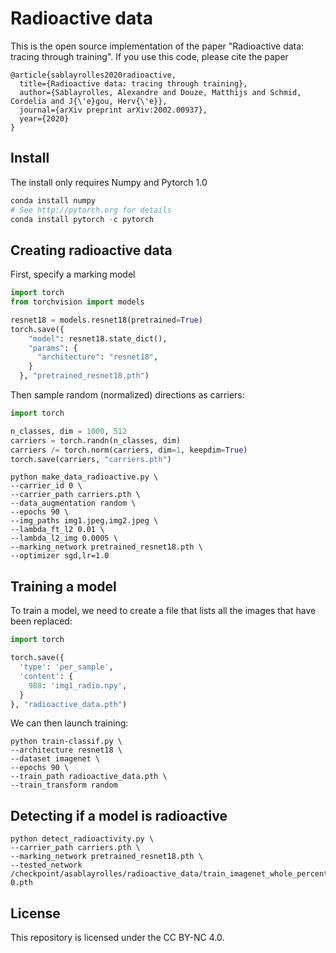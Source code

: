 # Radioactive data

This is the open source implementation of the paper "Radioactive data: tracing through training".
If you use this code, please cite the paper

```
@article{sablayrolles2020radioactive,
  title={Radioactive data: tracing through training},
  author={Sablayrolles, Alexandre and Douze, Matthijs and Schmid, Cordelia and J{\'e}gou, Herv{\'e}},
  journal={arXiv preprint arXiv:2002.00937},
  year={2020}
}
```

## Install

The install only requires Numpy and Pytorch 1.0
```python
conda install numpy
# See http://pytorch.org for details
conda install pytorch -c pytorch
```

## Creating radioactive data

First, specify a marking model
```python
import torch
from torchvision import models

resnet18 = models.resnet18(pretrained=True)
torch.save({
    "model": resnet18.state_dict(),
    "params": {
      "architecture": "resnet18",
    }
  }, "pretrained_resnet18.pth")

```

Then sample random (normalized) directions as carriers:
```python
import torch

n_classes, dim = 1000, 512
carriers = torch.randn(n_classes, dim)
carriers /= torch.norm(carriers, dim=1, keepdim=True)
torch.save(carriers, "carriers.pth")
```

```
python make_data_radioactive.py \
--carrier_id 0 \
--carrier_path carriers.pth \
--data_augmentation random \
--epochs 90 \
--img_paths img1.jpeg,img2.jpeg \
--lambda_ft_l2 0.01 \
--lambda_l2_img 0.0005 \
--marking_network pretrained_resnet18.pth \
--optimizer sgd,lr=1.0
```

## Training a model

To train a model, we need to create a file that lists all the images that have been replaced:

```python
import torch

torch.save({
  'type': 'per_sample',
  'content': {
    988: 'img1_radio.npy',
  }
}, "radioactive_data.pth")
```

We can then launch training:
```
python train-classif.py \
--architecture resnet18 \
--dataset imagenet \
--epochs 90 \
--train_path radioactive_data.pth \
--train_transform random
```

## Detecting if a model is radioactive

```
python detect_radioactivity.py \
--carrier_path carriers.pth \
--marking_network pretrained_resnet18.pth \
--tested_network /checkpoint/asablayrolles/radioactive_data/train_imagenet_whole_percentage_bs/_train_path=10_train_transform=random/checkpoint-0.pth
```

## License

This repository is licensed under the CC BY-NC 4.0.
